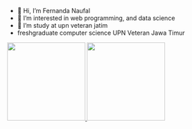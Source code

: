 - 👋 Hi, I’m Fernanda Naufal
- 👀 I’m interested in web programming, and data science 
- 💞️ I’m study at upn veteran jatim
- freshgraduate computer science UPN Veteran Jawa Timur

<p align="left">
<a href="https://github.com/FernanNaufal">
  <img height="180em" src="https://github-readme-stats-eight-theta.vercel.app/api?username=FernanNaufal&show_icons=true&theme=algolia&include_all_commits=true&count_private=true"/>
  <img height="180em" src="https://github-readme-stats-eight-theta.vercel.app/api/top-langs/?username=FernanNaufal&layout=compact&langs_count=8&theme=algolia"/>
</a>
</p>

<!---
FernanNaufal/FernanNaufal is a ✨ special ✨ repository because its `README.md` (this file) appears on your GitHub profile.
You can click the Preview link to take a look at your changes.
--->
